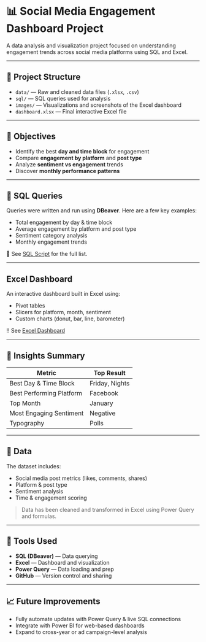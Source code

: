 # 📊 Social Media Engagement Dashboard Project

A data analysis and visualization project focused on understanding engagement trends across social media platforms using SQL and Excel.

---

## 📁 Project Structure

- `data/` — Raw and cleaned data files (`.xlsx`, `.csv`)
- `sql/` — SQL queries used for analysis
- `images/` — Visualizations and screenshots of the Excel dashboard
- `dashboard.xlsx` — Final interactive Excel file

---

## 📌 Objectives

- Identify the best **day and time block** for engagement  
- Compare **engagement by platform** and **post type**  
- Analyze **sentiment vs engagement** trends  
- Discover **monthly performance patterns**

---

## 🧮 SQL Queries

Queries were written and run using **DBeaver**. Here are a few key examples:

- Total engagement by day & time block  
- Average engagement by platform and post type  
- Sentiment category analysis  
- Monthly engagement trends  

📄 See [SQL Script](Script.sql) for the full list.

---

##  Excel Dashboard

An interactive dashboard built in Excel using:
- Pivot tables  
- Slicers for platform, month, sentiment  
- Custom charts (donut, bar, line, barometer)

‼️ See [Excel Dashboard](Social%20Media%20Engagement.xlsx)

---

## 🔗 Insights Summary

| Metric                     | Top Result        |
|---------------------------|-------------------|
| Best Day & Time Block     | Friday, Nights    |
| Best Performing Platform  | Facebook          |
| Top Month                 | January           |
| Most Engaging Sentiment   | Negative          |
| Typography                | Polls             |

---

## 📂 Data

The dataset includes:
- Social media post metrics (likes, comments, shares)
- Platform & post type
- Sentiment analysis
- Time & engagement scoring

> Data has been cleaned and transformed in Excel using Power Query and formulas.

---

## 🚀 Tools Used

- **SQL (DBeaver)** — Data querying  
- **Excel** — Dashboard and visualization  
- **Power Query** — Data loading and prep  
- **GitHub** — Version control and sharing

---

## 📈 Future Improvements

- Fully automate updates with Power Query & live SQL connections  
- Integrate with Power BI for web-based dashboards  
- Expand to cross-year or ad campaign-level analysis


